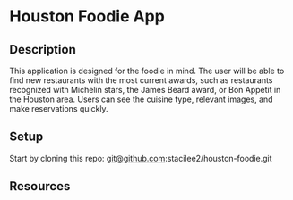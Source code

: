 # Houston Foodie App

## Description

This application is designed for the foodie in mind. The user will be able to find new restaurants with the most current awards, such as restaurants recognized with Michelin stars, the James Beard award, or Bon Appetit in the Houston area. Users can see the cuisine type, relevant images, and make reservations quickly. 

## Setup

Start by cloning this repo: git@github.com:stacilee2/houston-foodie.git

## Resources

